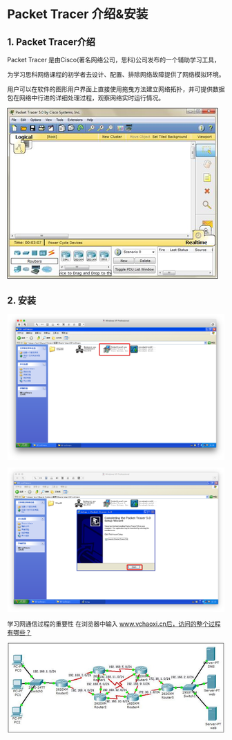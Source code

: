 # Packet Tracer 介绍&安装

## 1. Packet Tracer介绍

Packet Tracer 是由Cisco(著名网络公司，思科)公司发布的一个辅助学习工具，

为学习思科网络课程的初学者去设计、配置、排除网络故障提供了网络模拟环境。

用户可以在软件的图形用户界面上直接使用拖曳方法建立网络拓扑，并可提供数据包在网络中行进的详细处理过程，观察网络实时运行情况。

![](/assets/02-就业班-02-23.jpg)

## 2. 安装

![](/assets/Snip20160904_2.png)

![](/assets/Snip20160904_10.png)

学习网通信过程的重要性
在浏览器中输入 www.vchaoxi.cn后，访问的整个过程有哪些？

![](/assets/02-就业班-02-21.jpg)